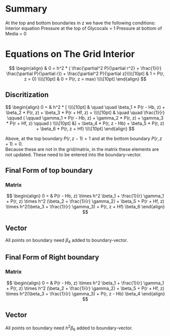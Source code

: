 # Summary 

At the top and bottom boundaries in z we have the following conditions:
Interior equation
Pressure at the top of Glycocalx = 1
Pressure at bottom of Media = 0

# Equations on The Grid Interior

$$
\begin{align}
& 0 = h^2 * ( \frac{\partial^2 P}{\partial r^2} + \frac{1}{r} \frac{\partial P}{\partial r}) + \frac{\partial^2 P}{\partial z}\\\\[10pt]
& 1 = P(r, z = 0) \\\\[10pt]
& 0 = P(r, z = max) \\\\[10pt]
\end{align}
$$

## Discritization 

$$
\begin{align}
0 = & h^2 * [ \\\\[10pt]
& \quad \quad \beta_1 * P(r - Hb, z) +  \beta_2 * P(r, z) +  \beta_3 * P(r + Hf, z) + \\\\[10pt]
& \quad \quad \frac{1}{r} \qquad ( \qquad \gamma_1 * P(r - Hb, z) + \gamma_2 * P(r, z)  + \gamma_3 * P(r + Hf, z) \qquad ) \\\\[10pt]
&] + \beta_4 * P(r, z - Hb) +  \beta_5 * P(r, z) +  \beta_6 * P(r, z + Hf) \\\\[10pt]
\end{align}
$$

Above, at the top boundary $P(r, z-1) = 1$ and at the bottom boundary $P(r, z+1) = 0$.  
Because these are not in the grid/matrix, in the matrix these elements are not updated. These need to be entered into the boundary-vector. 

## Final Form of top boundary

### Matrix  

$$
\begin{align}
0 = &  P(r - Hb, z) \times h^2 \beta_1 + \frac{1}{r} \gamma_1 + 
P(r, z) \times h^2 (\beta_2 + \frac{1}{r} \gamma_2) + \beta_5 +
P(r + Hf, z) \times h^2(\beta_3 + \frac{1}{r} \gamma_3)  + 
P(r, z + Hf) \beta_6
\end{align} 
$$


## Vector   

All points on boundary need $\beta_4$ added to boundary-vector.


## Final Form of Right boundary

### Matrix  

$$
\begin{align}
0 = &  P(r - Hb, z) \times h^2 \beta_1 + \frac{1}{r} \gamma_1 + 
P(r, z) \times h^2 (\beta_2 + \frac{1}{r} \gamma_2) + \beta_5 +
P(r + Hf, z) \times h^2(\beta_3 + \frac{1}{r} \gamma_3)  + 
P(r, z - Hb) \beta_4 
\end{align} 
$$


## Vector   

All points on boundary need $h^2 \beta_6$ added to boundary-vector.
